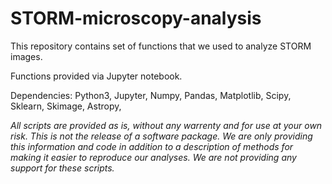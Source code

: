 # STORM-microscopy-analysis
This repository contains set of functions that we used to analyze STORM images.

Functions provided via Jupyter notebook.

Dependencies:
Python3, Jupyter, Numpy, Pandas, Matplotlib, Scipy, Sklearn, Skimage, Astropy, 


*All scripts are provided as is, without any warrenty and for use at your own risk. This is not the release of a software package. We are only providing this information and code in addition to a description of methods for making it easier to reproduce our analyses. We are not providing any support for these scripts.*
